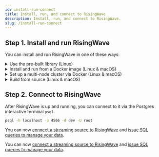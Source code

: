 ```yaml
---
id: install-run-connect
title: Install, run, and connect to RisingWave
description: Install, run, and connect to RisingWave.
slug: /install-run-connect
---
```


## Step 1. Install and run RisingWave

You can install and run RisingWave in one of these ways:


<details>
  <summary>Use the pre-built library (Linux)</summary>

1. Download the pre-built library.

    ```shell
    wget https://github.com/risingwavelabs/risingwave/releases/download/v0.1.13/risingwave-v0.1.13-x86_64-unknown-linux.tar.gz
    ```
        

2. Unzip the library.

    ```shell
    tar xvf risingwave-v0.1.13-x86_64-unknown-linux.tar.gz
    ```
  
3. Run RisingWave.

    ```shell
    ./risingwave playground
    ```

    RisingWave is now started.
 
</details>

<details>
  <summary>Install and run from a Docker image (Linux & macOS)</summary>

  You can install and run RisingWave from a Docker image on x86_64 systems. Images for ARM64 systems (including macOS devices with an Apple M1 chip) might be available for testing purpose, but it is not guaranteed.
  
  As prerequisites, you need to install [Docker Desktop](https://docs.docker.com/get-docker/) in your environment.
  
  Start RisingWave in single-binary playground mode:
    
```shell
docker run -it --pull=always -p 4566:4566 -p 5691:5691 ghcr.io/risingwavelabs/risingwave:v0.1.13 playground
```
    
</details>

<details>
  <summary>Set up a multi-node cluster via Docker (Linux & macOS)</summary>

You can set up a full-featured RisingWave cluster via Docker Desktop. The cluster is composed of multiple RisingWave components, including:

* A frontend node
* A compute node
* A meta node
* A compactor node

RisingWave also incorporates these third-party components:

* Grafana
* Etcd
* MinIO
* Prometheus

Therefore, it will start 8 processes.

As prerequisites, you need to install [Docker Desktop](https://docs.docker.com/get-docker/) in your environment. Ensure that it is running before launching the cluster.

Then, clone the [risingwave-demo](https://github.com/risingwavelabs/risingwave-demo) repository.

```shell
git clone https://github.com/risingwavelabs/risingwave-demo.git
```

Now navigate to the `docker` directory and start the cluster from the docker-compose file.

```shell
cd docker
docker-compose up -d
```

:::note

If the following error occurs:
```shell
ERROR: The Compose file './docker-compose.yml' is invalid because:
'name' does not match any of the regexes: '^x-'
```
Use `docker compose` instead of `docker-compose`, or enable **Use Docker Compose V2** on the Settings page of Docker Desktop.

For more information, see [Docker Documentation](https://docs.docker.com/compose/#compose-v2-and-the-new-docker-compose-command).

:::
    
</details>

<details>
  <summary>Build from source (Linux & macOS)</summary>

You can build from source on both x86_64 and ARM64 systems (including macOS devices with an Apple M1 chip).

1. Clone the [risingwave](https://github.com/risingwavelabs/risingwave) repository.

    ```shell
    git clone https://github.com/risingwavelabs/risingwave.git
    ```

2. Install dependencies.

    RisingWave has the following dependencies. Please ensure all the dependencies have been installed before running RisingWave.

    * Rust
    * CMake
    * Protocol Buffers
    * OpenSSL
    * PostgreSQL terminal (14.1 or higher)
    * Tmux

    Select your operating system and run the following commands to install the dependencies.

import Tabs from '@theme/Tabs';
import TabItem from '@theme/TabItem';

<div style={{marginLeft:"2rem"}}>
<Tabs>
<TabItem value="macos" label="macOS" default>


```shell
brew install postgresql cmake protobuf openssl tmux
```
Run one of the following cammands to install [rustup](https://rustup.rs):
```shell
curl --proto '=https' --tlsv1.2 -sSf https://sh.rustup.rs | sh
```
or
```shell
brew install rustup-init && rustup-init
```
</TabItem>
<TabItem value="linux" label="Linux">

```shell
sudo apt update
sudo apt upgrade
sudo apt install make build-essential cmake protobuf-compiler curl openssl libssl-dev libcurl4-openssl-dev pkg-config postgresql-client tmux lld
curl --proto '=https' --tlsv1.2 -sSf https://sh.rustup.rs | sh
```

</TabItem>
</Tabs>
</div>

3. Run RisingWave.

    To run RisingWave, in the terminal, navigate to the directory where RisingWave is downloaded, and run the following command.
  
    ```shell
    ./risedev playground
    ```

    All services in RisingWave will be started.
    
</details>


## Step 2. Connect to RisingWave

After RisingWave is up and running, you can connect to it via the Postgres interactive terminal `psql`.

```sh
psql -h localhost -p 4566 -d dev -U root
```
    
You can now [connect a streaming source to RisingWave](sql/commands/sql-create-source.md) and [issue SQL queries to manage your data](query-manage-data.md).

You can now [connect a streaming source to RisingWave](/docs/latest/sql-create-source) and [issue SQL queries to manage your data](/docs/latest/query-manage-data).

